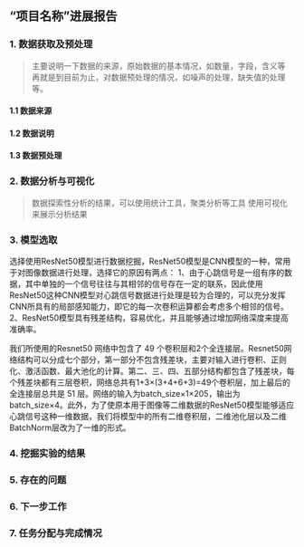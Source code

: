 ## “项目名称”进展报告

### 1. 数据获取及预处理

> 主要说明一下数据的来源，原始数据的基本情况，如数量，字段，含义等
> 再就是到目前为止，对数据预处理的情况，如噪声的处理，缺失值的处理等。

#### 1.1 数据来源

#### 1.2 数据说明

#### 1.3 数据预处理

### 2. 数据分析与可视化

> 数据探索性分析的结果，可以使用统计工具，聚类分析等工具
> 使用可视化来展示分析结果

### 3. 模型选取

选择使用ResNet50模型进行数据挖掘，ResNet50模型是CNN模型的一种，常用于对图像数据进行处理，选择它的原因有两点：
1、由于心跳信号是一组有序的数据，其中单独的一个信号往往与其相邻的信号存在一定的联系，因此使用ResNet50这种CNN模型对心跳信号数据进行处理是较为合理的，可以充分发挥CNN所具有的局部感知能力，即它的每一次卷积运算都会考虑多个相邻的信号。
2、ResNet50模型具有残差结构，容易优化，并且能够通过增加网络深度来提高准确率。

我们所使用的Resnet50 网络中包含了 49 个卷积层和2个全连接层。Resnet50网络结构可以分成七个部分，第一部分不包含残差块，主要对输入进行卷积、正则化、激活函数、最大池化的计算。第二、三、四、五部分结构都包含了残差块，每个残差块都有三层卷积，网络总共有1+3×(3+4+6+3)=49个卷积层，加上最后的全连接层总共是 51 层。网络的输入为batch_size×1×205，输出为batch_size×4。此外，为了使原本用于图像等二维数据的ResNet50模型能够适应心跳信号这种一维数据，我们将模型中的所有二维卷积层，二维池化层以及二维BatchNorm层改为了一维的形式。



### 4. 挖掘实验的结果

### 5. 存在的问题

### 6. 下一步工作

### 7. 任务分配与完成情况
